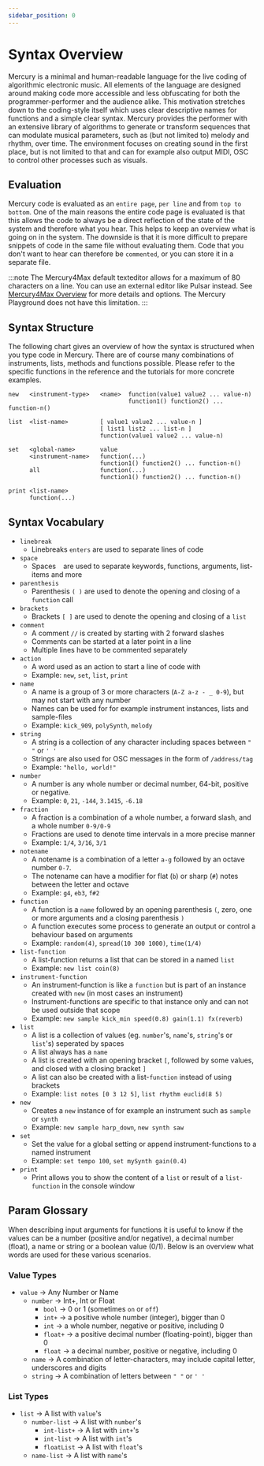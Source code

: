 ```yaml
---
sidebar_position: 0
---
```


# Syntax Overview

Mercury is a minimal and human-readable language for the live coding of algorithmic electronic music. All elements of the language are designed around making code more accessible and less obfuscating for both the programmer-performer and the audience alike. This motivation stretches down to the coding-style itself which uses clear descriptive names for functions and a simple clear syntax. Mercury provides the performer with an extensive library of algorithms to generate or transform sequences that can modulate musical parameters, such as (but not limited to) melody and rhythm, over time. The environment focuses on creating sound in the first place, but is not limited to that and can for example also output MIDI, OSC to control other processes such as visuals.

## Evaluation

Mercury code is evaluated as an `entire page`, `per line` and from `top to bottom`. One of the main reasons the entire code page is evaluated is that this allows the code to always be a direct reflection of the state of the system and therefore what you hear. This helps to keep an overview what is going on in the system. The downside is that it is more difficult to prepare snippets of code in the same file without evaluating them. Code that you don't want to hear can therefore be `commented`, or you can store it in a separate file.

:::note
The Mercury4Max default texteditor allows for a maximum of 80 characters on a line. You can use an external editor like Pulsar instead. See [Mercury4Max Overview](./../usage/mercury4max.md) for more details and options. The Mercury Playground does not have this limitation.
:::

## Syntax Structure

The following chart gives an overview of how the syntax is structured when you type code in Mercury. There are of course many combinations of instruments, lists, methods and functions possible. Please refer to the specific functions in the reference and the tutorials for more concrete examples.

```
new   <instrument-type>   <name>  function(value1 value2 ... value-n)
                                  function1() function2() ... function-n()
```
```
list  <list-name>         [ value1 value2 ... value-n ]
                          [ list1 list2 ... list-n ]
                          function(value1 value2 ... value-n)
```
```
set   <global-name>       value
      <instrument-name>   function(...)
                          function1() function2() ... function-n()
      all                 function(...)
                          function1() function2() ... function-n()
```
```
print <list-name>
      function(...)
```


## Syntax Vocabulary

- `linebreak`
	- Linebreaks `enters` are used to separate lines of code
- `space`
	- Spaces ` ` are used to separate keywords, functions, arguments, list-items and more
- `parenthesis`
	- Parenthesis `( )` are used to denote the opening and closing of a `function` call
- `brackets`
	- Brackets `[ ]` are used to denote the opening and closing of a `list`
- `comment`
	- A comment `//` is created by starting with 2 forward slashes
	- Comments can be started at a later point in a line
	- Multiple lines have to be commented separately
- `action`
	- A word used as an action to start a line of code with
	- Example: `new`, `set`, `list`, `print`
- `name` 
	- A name is a group of 3 or more characters (`A-Z a-z - _ 0-9`), but may not start with any number
	- Names can be used for for example instrument instances, lists and sample-files
	- Example: `kick_909`, `polySynth`, `melody`
- `string` 
	- A string is a collection of any character including spaces between `" "` or `' '`
	- Strings are also used for OSC messages in the form of `/address/tag`
	- Example: `"hello, world!"`
- `number` 
	- A number is any whole number or decimal number, 64-bit, positive or negative.
	- Example: `0`, `21`, `-144`, `3.1415`, `-6.18`
- `fraction`
	- A fraction is a combination of a whole number, a forward slash, and a whole number `0-9/0-9`
	- Fractions are used to denote time intervals in a more precise manner
	- Example: `1/4`, `3/16`, `3/1`
- `notename`
	- A notename is a combination of a letter `a-g` followed by an octave number `0-7`.
	- The notename can have a modifier for flat (`b`) or sharp (`#`) notes between the letter and octave
	- Example: `g4`, `eb3`, `f#2`
- `function` 
	- A function is a `name` followed by an opening parenthesis `(`, zero, one or more arguments and a closing parenthesis `)`
	- A function executes some process to generate an output or control a behaviour based on arguments
	- Example: `random(4)`, `spread(10 300 1000)`, `time(1/4)`
- `list-function` 
	- A list-function returns a list that can be stored in a named `list`
	- Example: `new list coin(8)`
- `instrument-function`
	- An instrument-function is like a `function` but is part of an instance created with `new` (in most cases an instrument)
	- Instrument-functions are specific to that instance only and can not be used outside that scope
	- Example: `new sample kick_min speed(0.8) gain(1.1) fx(reverb)`
- `list`
	- A list is a collection of values (eg. `number`'s, `name`'s, `string`'s or `list`'s) seperated by spaces ` `
	- A list always has a `name`
	- A list is created with an opening bracket `[`, followed by some values, and closed with a closing bracket `]`
	- A list can also be created with a list-`function` instead of using brackets
	- Example: `list notes [0 3 12 5]`, `list rhythm euclid(8 5)`
- `new` 
	- Creates a `new` instance of for example an instrument such as `sample` or `synth`
	- Example: `new sample harp_down`, `new synth saw`
- `set` 
	- Set the value for a global setting or append instrument-functions to a named instrument
	- Example: `set tempo 100`, `set mySynth gain(0.4)`
- `print` 
	- Print allows you to show the content of a `list` or result of a `list-function` in the console window

## Param Glossary

When describing input arguments for functions it is useful to know if the values can be a number (positive and/or negative), a decimal number (float), a name or string or a boolean value (0/1). Below is an overview what words are used for these various scenarios.

### Value Types

- `value` -> Any Number or Name
	- `number` -> Int+, Int or Float
		- `bool` -> 0 or 1 (sometimes `on` or `off`)
		- `int+` -> a positive whole number (integer), bigger than 0
		- `int` -> a whole number, negative or positive, including 0
		- `float+` -> a positive decimal number (floating-point), bigger than 0
		- `float` -> a decimal number, positive or negative, including 0
	- `name` -> A combination of letter-characters, may include capital letter, underscores and digits
	- `string` -> A combination of letters between `" "` or `' '`

### List Types

- `list` -> A list with `value`'s
	- `number-list` -> A list with `number`'s
		- `int-list+` -> A list with `int+`'s
		- `int-list` -> A list with `int`'s
		- `floatList` -> A list with `float`'s
	- `name-list` -> A list with `name`'s

